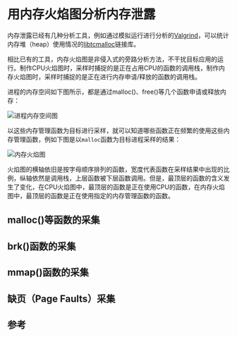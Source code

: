 # 用内存火焰图分析内存泄露

内存泄露已经有几种分析工具，例如通过模拟运行进行分析的[Valgrind](http://valgrind.org/docs/manual/mc-manual.html)，可以统计内存堆（heap）使用情况的[libtcmalloc](http://goog-perftools.sourceforge.net/doc/heap_profiler.html)链接库。

相比已有的工具，内存火焰图是非侵入式的旁路分析方法，不干扰目标应用的运行。制作CPU火焰图时，采样时捕捉的是正在占用CPU的函数的调用栈，制作内存火焰图时，采样时捕捉的是正在进行内存申请/释放的函数的调用栈。

进程的内存空间如下图所示，都是通过malloc()、free()等几个函数申请或释放内存：

![进程内存空间图](http://www.brendangregg.com/FlameGraphs/memorytracing_1000.png)

以这些内存管理函数为目标进行采样，就可以知道哪些函数正在频繁的使用这些内存管理函数，例如下图是以`malloc`函数为目标进程采样的结果：

![内存火焰图](http://www.brendangregg.com/FlameGraphs/malloc_perl1.svg)

火焰图的横轴依旧是按字母顺序排列的函数，宽度代表函数在采样结果中出现的比例，纵轴依然是调用栈，上层函数被下层函数调用。但是，最顶层的函数的含义发生了变化，在CPU火焰图中，最顶层的函数是正在使用CPU的函数，在内存火焰图中，最顶层的函数是正在使用指定的内存管理函数的函数。

## malloc()等函数的采集

## brk()函数的采集

## mmap()函数的采集

## 缺页（Page Faults）采集


## 参考
